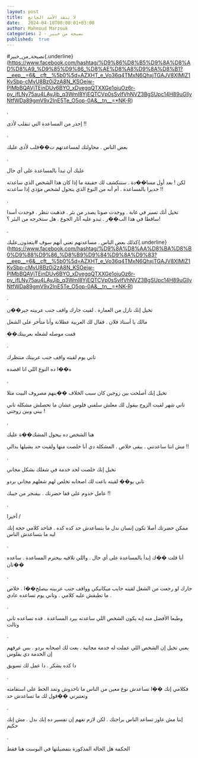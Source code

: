 ```yaml
---
layout: post
title:  لا تنقذ الأسد الجائع
date:   2024-04-10T00:00:01+03:00
author: Mahmoud Marzouk
categories: 2 - نصيحة من خبير
published:  true
---
```

\#نصيحة_من_خبير{.underline}(https://www.facebook.com/hashtag/%D9%86%D8%B5%D9%8A%D8%AD%D8%A9_%D9%85%D9%86_%D8%AE%D8%A8%D9%8A%D8%B1?__eep__=6&__cft__%5b0%5d=AZXHT_e_Vo36q4TMxN6QhxjTGAJV8XIMIZ1KvSbp-cMvU8Bz0i2zA8N_KSOejw-PIMbBQAVjTEinDUv6BYO_xDyegqQTXXGe1oiuOz6r-py_jfLNy75au4LAyJjb_q3Wml8YjEQTCVp0sSvIfVhNVZ3BgSUpc14H89uGllyNtfWDa89gmV9x2InE5Te_O5op-0A&__tn__=*NK-R)

.

إحذر من المساعدة التي تنقلب لأذى !!

.

بعض الناس . محاولتك لمساعدتهم ت��قلب لأذى عليك

.

عليك أن تبدأ بالمساعدة على أي حال

لكن ! بعد أول مسا��دة . ستنكشف لك حقيقة ما إذا كان هذا الشخص الذي ساعدته
جديرا بالمساعدة . أم أنه من النوع الذي يتحول لشخص مؤذي إذا
ساعدته !!

.

تخيل أنك تسير في غابة . ووجدت صوتا يصدر من بئر . فذهبت تنظر . فوجدت
أسدا ساقطا في هذا الب��ر . تبدو عليه آثار الجوع . هل ستخرجه من البئر
؟!

.

كذلك بعض الناس . مساعدتهم تعني أنهم سوف
\#يتغذون_عليك{.underline}(https://www.facebook.com/hashtag/%D9%8A%D8%AA%D8%BA%D8%B0%D9%88%D9%86_%D8%B9%D9%84%D9%8A%D9%83?__eep__=6&__cft__%5b0%5d=AZXHT_e_Vo36q4TMxN6QhxjTGAJV8XIMIZ1KvSbp-cMvU8Bz0i2zA8N_KSOejw-PIMbBQAVjTEinDUv6BYO_xDyegqQTXXGe1oiuOz6r-py_jfLNy75au4LAyJjb_q3Wml8YjEQTCVp0sSvIfVhNVZ3BgSUpc14H89uGllyNtfWDa89gmV9x2InE5Te_O5op-0A&__tn__=*NK-R)

.

تخيل إنك نازل من العمارة . لقيت جارك واقف جنب عربيته حير��ن

مالك يا أستاذ فلان . فقال لك العربية عطلانة وأنا متأخر على
الشغل

��قمت موصله لشغله بعربيتك

.

تاني يوم لقيته واقف جنب عربيتك منتظرك

ه��ا ده النوع اللي انا اقصده

.

تخيل إنك أصلحت بين زوجين كان سبب الخلاف ��ينهم مصروف البيت
مثلا

تاني شهر لقيت الزوج بيقول لك معلش سلفني فلوس عشان ما تحصلش مشكلة تاني
بيني وبين زوجتي !

.

هنا الشخص ده بيحول المشك��ة عليك

مش انتا ساعدتني . يبقى خلاص . المشكلة دي أنا خلصت منها ولقيت حد يشيلها
بدالي !!

.

تخيل إنك خلصت لحد خدمة في شغلك بشكل مجاني

تاني يو�� لقيته باعت لك اصحابه تخلص لهم شغلهم مجاني بردو

عامل خدوم على قفا حضرتك . بيفنجر من جيبك !!

.

أخيرا /

ممكن حضرتك أصلا تكون إنسان ندل ما بتساعدش حد كده كده . فتاخد كلامي حجة
إنك ليه ما بتساعدش الناس

.

أنا قلت ��ك إبدأ بالمساعدة على أي حال . واللي تلاقيه بيحترم المساعدة .
ساعده تان��

.

جارك لو رجعت من الشغل لقيته جايب ميكانيكي وواقف جنب عربيته بيصلح��ا .
خلاص . ما تطبقش عليه كلامي . وتاني يوم تساعده عادي

.

وطبعا الأفضل منه إنه يكون الشخص اللي ساعدته بيرد المساعدة . فده تساعده
تاني وتالت

.

يعني تخيل إن الشخص اللي عملت له خدمة مجانية . بعت لك اصحابه بردو . بس
عرفهم إن الخدمة دي بفلوس

دا كده يشكر . دا عمل لك تسويق

.

فكلامي إنك ��ا تساعدش نوع معين من الناس ما تاخدوش وتمد الخط على استقامته
وتعتبرني ��قول لك ما تساعدش حد

.

إنتا مش عاوز تساعد الناس براحتك . لكن لازم تفهم إن تفسير ده إنك ندل .
مش إنك حكيم

.

الحكمة هل الحالة المذكورة بتفصيلتها في البوست هنا فقط
